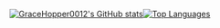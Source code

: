 [![GraceHopper0012's GitHub stats](https://readme-stats-real.vercel.app/api?username=gracehopper0012)](https://github.com/anuraghazra/github-readme-stats)[![Top Languages](https://readme-stats-real.vercel.app/api/top-langs?username=gracehopper0012&layout=compact)](https://github.com/anuraghazra/github-readme-stats?tab=readme-ov-file#top-languages-card)
